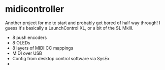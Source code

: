 # midicontroller

Another project for me to start and probably get bored of half way through!
I guess it's basically a LaunchControl XL, or a bit of the SL MkIII.

- 8 push encoders
- 8 OLEDs
- 8 layers of MIDI CC mappings
- MIDI over USB
- Config from desktop control software via SysEx
-
